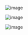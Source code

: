 ![image](https://github.com/liubovkyry/DAX/assets/118057504/8a4b5a67-923e-4321-8061-20090957a225)

![image](https://github.com/liubovkyry/DAX/assets/118057504/808227a6-d226-40ba-9b71-fb3db088c91d)

![image](https://github.com/liubovkyry/DAX/assets/118057504/e9cce7a9-7384-4648-ba19-46ad3d1c0982)

